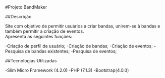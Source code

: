 #Projeto BandMaker

##Descrição

Site com objetivo de permitir usuários a criar bandas, unirem-se à bandas e também permitir a criação de eventos.  
Apresenta as seguintes funções:

-Criação de perfil de usuário;
-Criação de bandas;
-Criação de eventos;
-Pesquisa de bandas existentes;
-Pesquisa de eventos;  


##Tecnologias Utilizadas  

-Slim Micro Framework (4.2.0)
-PHP (7.1.3)
-Bootstrap(4.0.0)
